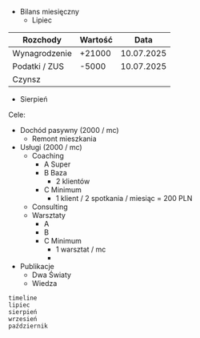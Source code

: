 * Bilans miesięczny
	* Lipiec

| Rozchody      | Wartość | Data       |
| ------------- | ------- | ---------- |
| Wynagrodzenie | +21000  | 10.07.2025 |
| Podatki / ZUS | -5000   | 10.07.2025 |
| Czynsz        |         |            |

* Sierpień

Cele:
* Dochód pasywny (2000 / mc)
	* Remont mieszkania
* Usługi (2000 / mc)
	* Coaching 
		* A Super 
		* B Baza
			* 2 klientów
		* C Minimum
			* 1 klient / 2 spotkania / miesiąc = 200 PLN
	* Consulting
	* Warsztaty
		* A
		* B
		* C Minimum
			* 1 warsztat / mc
			* 
* Publikacje
	* Dwa Światy
	* Wiedza
```mermaid
timeline
lipiec
sierpień
wrzesień
październik
```

